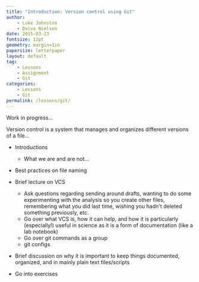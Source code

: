 ```yaml
---
title: "Introduction: Version control using Git"
author:
    - Luke Johnston
    - Daiva Nielsen
date: 2015-03-23
fontsize: 12pt
geometry: margin=1in
papersize: letterpaper
layout: default
tag:
    - Lessons
    - Assignment
    - Git
categories:
    - Lessons
    - Git
permalink: /lessons/git/
---
```


Work in progress...

Version control is a system that manages and organizes different
versions of a file...

* Introductions
    * What we are and are not...

* Best practices on file naming

* Brief lecture on VCS
    * Ask questions regarding sending around drafts, wanting to do
      some experimenting with the analysis so you create other files,
      remembering what you did last time, wishing you hadn't deleted
      something previously, etc.
    * Go over what VCS is, how it can help, and how it is particularly
      (especially!) useful in science as it is a form of
      documentation (like a lab notebook)
    * Go over git commands as a group
    * git configs

* Brief discussion on why it is important to keep things documented,
  organized, and in mainly plain text files/scripts

* Go into exercises
